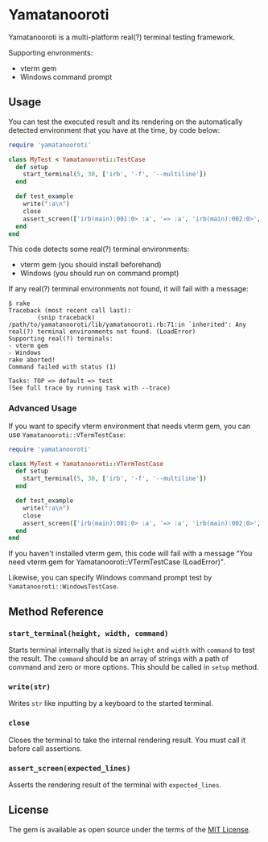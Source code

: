 # Yamatanooroti

Yamatanooroti is a multi-platform real(?) terminal testing framework.

Supporting envronments:

- vterm gem
- Windows command prompt

## Usage

You can test the executed result and its rendering on the automatically detected environment that you have at the time, by code below:

```ruby
require 'yamatanooroti'

class MyTest < Yamatanooroti::TestCase
  def setup
    start_terminal(5, 30, ['irb', '-f', '--multiline'])
  end

  def test_example
    write(":a\n")
    close
    assert_screen(['irb(main):001:0> :a', '=> :a', 'irb(main):002:0>', '', ''])
  end
end
```

This code detects some real(?) terminal environments:

- vterm gem (you should install beforehand)
- Windows (you should run on command prompt)

If any real(?) terminal environments not found, it will fail with a message:

```
$ rake
Traceback (most recent call last):
        (snip traceback)
/path/to/yamatanooroti/lib/yamatanooroti.rb:71:in `inherited': Any real(?) terminal environments not found. (LoadError)
Supporting real(?) terminals:
- vterm gem
- Windows
rake aborted!
Command failed with status (1)

Tasks: TOP => default => test
(See full trace by running task with --trace)
```

### Advanced Usage

If you want to specify vterm environment that needs vterm gem, you can use `Yamatanooroti::VTermTestCase`:

```ruby
require 'yamatanooroti'

class MyTest < Yamatanooroti::VTermTestCase
  def setup
    start_terminal(5, 30, ['irb', '-f', '--multiline'])
  end

  def test_example
    write(":a\n")
    close
    assert_screen(['irb(main):001:0> :a', '=> :a', 'irb(main):002:0>', '', ''])
  end
end
```

If you haven't installed vterm gem, this code will fail with a message <q>You need vterm gem for Yamatanooroti::VTermTestCase (LoadError)</q>.

Likewise, you can specify Windows command prompt test by `Yamatanooroti::WindowsTestCase`.

## Method Reference

### `start_terminal(height, width, command)`

Starts terminal internally that is sized `height` and `width` with `command` to test the result. The `command` should be an array of strings with a path of command and zero or more options. This should be called in `setup` method.

### `write(str)`

Writes `str` like inputting by a keyboard to the started terminal.

### `close`

Closes the terminal to take the internal rendering result. You must call it before call assertions.

### `assert_screen(expected_lines)`

Asserts the rendering result of the terminal with `expected_lines`.

## License

The gem is available as open source under the terms of the [MIT License](http://opensource.org/licenses/MIT).
